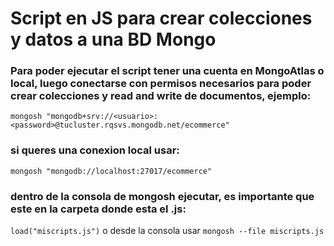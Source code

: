 # Script en JS para crear colecciones y datos a una BD Mongo

### Para poder ejecutar el script tener una cuenta en MongoAtlas o local, luego conectarse con permisos necesarios para poder crear colecciones y read and write de documentos, ejemplo:

``` mongosh "mongodb+srv://<usuario>:<password>@tucluster.rqsvs.mongodb.net/ecommerce"  ```

### si queres una conexion local usar:

``` mongosh "mongodb://localhost:27017/ecommerce" ```

### dentro de la consola de mongosh ejecutar, es importante que este en la carpeta donde esta el .js:

``` load("miscripts.js") ``` o desde la consola usar ``` mongosh --file miscripts.js ```